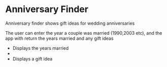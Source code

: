<h1>Anniversary Finder</h1>
<p>Anniversary finder shows gift ideas for wedding anniversaries</p>
<p>The user can enter the year a couple was married (1990,2003 etc), and the app with return the years married and any gift ideas</p>

<ul>
  <li>Displays the years married<li>
  <li>Displays a gift idea</li>
</ul>
